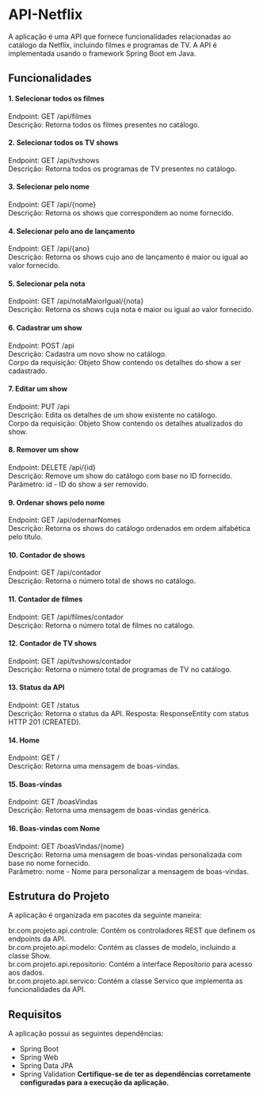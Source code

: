 # API-Netflix
A aplicação é uma API que fornece funcionalidades relacionadas ao catálogo da Netflix, incluindo filmes e programas de TV. A API é implementada usando o framework Spring Boot em Java.

## Funcionalidades
#### 1. Selecionar todos os filmes
Endpoint: GET /api/filmes <br/>
Descrição: Retorna todos os filmes presentes no catálogo.
#### 2. Selecionar todos os TV shows
Endpoint: GET /api/tvshows <br/>
Descrição: Retorna todos os programas de TV presentes no catálogo.
#### 3. Selecionar pelo nome
Endpoint: GET /api/{nome} <br/>
Descrição: Retorna os shows que correspondem ao nome fornecido.
#### 4. Selecionar pelo ano de lançamento
Endpoint: GET /api/{ano} <br/>
Descrição: Retorna os shows cujo ano de lançamento é maior ou igual ao valor fornecido.
#### 5. Selecionar pela nota
Endpoint: GET /api/notaMaiorIgual/{nota} <br/>
Descrição: Retorna os shows cuja nota é maior ou igual ao valor fornecido.
#### 6. Cadastrar um show
Endpoint: POST /api <br/>
Descrição: Cadastra um novo show no catálogo. <br/>
Corpo da requisição: Objeto Show contendo os detalhes do show a ser cadastrado.
#### 7. Editar um show
Endpoint: PUT /api <br/>
Descrição: Edita os detalhes de um show existente no catálogo. <br/>
Corpo da requisição: Objeto Show contendo os detalhes atualizados do show.
#### 8. Remover um show
Endpoint: DELETE /api/{id} <br/>
Descrição: Remove um show do catálogo com base no ID fornecido. <br/>
Parâmetro: id - ID do show a ser removido.
#### 9. Ordenar shows pelo nome
Endpoint: GET /api/odernarNomes <br/>
Descrição: Retorna os shows do catálogo ordenados em ordem alfabética pelo título.
#### 10.  Contador de shows
Endpoint: GET /api/contador <br/>
Descrição: Retorna o número total de shows no catálogo.
#### 11.  Contador de filmes
Endpoint: GET /api/filmes/contador <br/>
Descrição: Retorna o número total de filmes no catálogo.
#### 12.  Contador de TV shows
Endpoint: GET /api/tvshows/contador <br/>
Descrição: Retorna o número total de programas de TV no catálogo.
#### 13.  Status da API
Endpoint: GET /status <br/>
Descrição: Retorna o status da API.
Resposta: ResponseEntity com status HTTP 201 (CREATED).
#### 14.  Home
Endpoint: GET /      <br/>
Descrição: Retorna uma mensagem de boas-vindas.
#### 15.  Boas-vindas
Endpoint: GET /boasVindas<br/>
Descrição: Retorna uma mensagem de boas-vindas genérica.
#### 16.  Boas-vindas com Nome
Endpoint: GET /boasVindas/{nome} <br/>
Descrição: Retorna uma mensagem de boas-vindas personalizada com base no nome fornecido.<br/>
Parâmetro: nome - Nome para personalizar a mensagem de boas-vindas.

## Estrutura do Projeto
A aplicação é organizada em pacotes da seguinte maneira:

br.com.projeto.api.controle: Contém os controladores REST que definem os endpoints da API. <br/>
br.com.projeto.api.modelo: Contém as classes de modelo, incluindo a classe Show. <br/>
br.com.projeto.api.repositorio: Contém a interface Repositorio para acesso aos dados. <br/>
br.com.projeto.api.servico: Contém a classe Servico que implementa as funcionalidades da API. <br/>

## Requisitos
A aplicação possui as seguintes dependências:
- Spring Boot
- Spring Web
- Spring Data JPA
- Spring Validation
<b> Certifique-se de ter as dependências corretamente configuradas para a execução da aplicação. </b> <br/>